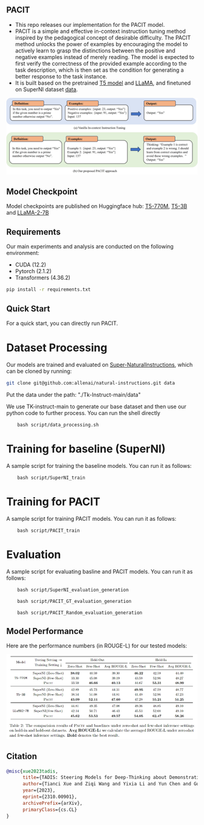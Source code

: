 ## PACIT
- This repo releases our implementation for the PACIT model.
- PACIT is a simple and effective in-context instruction tuning method inspired by the pedagogical concept of desirable difficulty. The PACIT method unlocks the power of examples by encouraging the model to actively learn to grasp the distinctions between the positive and negative examples instead of merely reading. The model is expected to first verify the correctness of the provided example according to the task description, which is then set as the condition for generating a better response to the task instance. 
- It is built based on the pretrained [T5 model](https://arxiv.org/abs/1910.10683) and [LLaMA](https://arxiv.org/pdf/2307.09288.pdf), and finetuned on SuperNI dataset [data](https://github.com/allenai/natural-instructions).

![GitHub Logo](figure/overview.jpg)

## Model Checkpoint
Model checkpoints are published on Huggingface hub: [T5-770M](https://huggingface.co/happy-frog/T5_770M-PACIT/tree/main), [T5-3B](https://huggingface.co/happy-frog/T5_3B-PACIT) and [LLaMA-2-7B](https://huggingface.co/happy-frog/LLAMA_2-PACIT)

## Requirements

Our main experiments and analysis are conducted on the following environment:

- CUDA (12.2)
- Pytorch (2.1.2)
- Transformers (4.36.2)

```bash
pip install -r requirements.txt
```


## Quick Start
For a quick start, you can directly run PACIT.

# Dataset Processing
Our models are trained and evaluated on [Super-NaturalInstructions](https://github.com/allenai/natural-instructions), which can be cloned by running:

```bash
git clone git@github.com:allenai/natural-instructions.git data
```

Put the data under the path: "./Tk-Instruct-main/data"

We use TK-instruct-main to generate our base dataset and then use our python code to further process. You can run the shell directly
```shell
    bash script/data_processing.sh
```


# Training for baseline (SuperNI)

A sample script for training the baseline models. You can run it as follows:

```shell
    bash script/SuperNI_train
```

# Training for PACIT

A sample script for training PACIT models. You can run it as follows:

```shell
    bash script/PACIT_train
```

# Evaluation

A sample script for evaluating basline and PACIT models. You can run it as follows:

```shell
    bash script/SuperNI_evaluation_generation
```

```shell
    bash script/PACIT_GT_evaluation_generation
```

```shell
    bash script/PACIT_Random_evaluation_generation
```


## Model Performance

Here are the performance numbers (in ROUGE-L) for our tested models:

![GitHub Logo](figure/performance.png)

## Citation

```bib
@misc{xue2023tadis,
      title={TADIS: Steering Models for Deep-Thinking about Demonstration Examples}, 
      author={Tianci Xue and Ziqi Wang and Yixia Li and Yun Chen and Guanhua Chen},
      year={2023},
      eprint={2310.00901},
      archivePrefix={arXiv},
      primaryClass={cs.CL}
}
```
